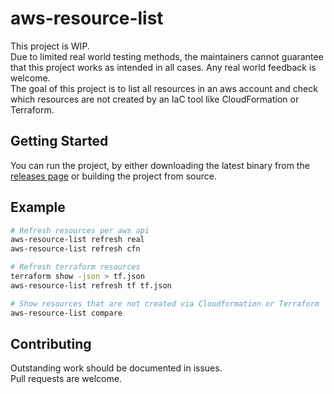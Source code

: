 # aws-resource-list

This project is WIP.  
Due to limited real world testing methods, the maintainers cannot guarantee that this project works as intended in all cases.
Any real world feedback is welcome.  
The goal of this project is to list all resources in an aws account and check which resources are not created by an IaC tool like CloudFormation or Terraform.

## Getting Started

You can run the project, by either downloading the latest binary from the [releases page](https://github.com/raskad/aws-resource-list/releases) or building the project from source.

## Example

```bash
# Refresh resources per aws api
aws-resource-list refresh real
aws-resource-list refresh cfn

# Refresh terraform resources
terraform show -json > tf.json
aws-resource-list refresh tf tf.json

# Show resources that are not created via Cloudformation or Terraform
aws-resource-list compare
```

## Contributing

Outstanding work should be documented in issues.  
Pull requests are welcome.
